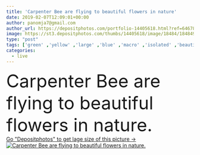 ```yaml
---
title: 'Carpenter Bee are flying to beautiful flowers in nature'
date: 2019-02-07T12:09:01+00:00
author: panomja7@gmail.com
author_url: https://depositphotos.com/portfolio-14405618.html?ref=64678756
image: https://st3.depositphotos.com/thumbs/14405618/image/18484/184849954/api_thumb_450.jpg?forcejpeg=true
type: "post"
tags: ['green' ,'yellow' ,'large' ,'blue' ,'macro' ,'isolated' ,'beautiful' ,'closeup' ,'summer' ,'beauty' ,'nature' ,'spring' ,'outdoor' ,'environment' ,'garden' ,'plant' ,'pollen' ,'blossom' ,'flora' ,'flower' ,'natural' ,'black' ,'big' ,'animals' ,'wildlife' ,'violet' ,'purple' ,'insect' ,'live' ,'conservation' ,'bee' ,'wing' ,'biology' ,'fly' ,'eastern' ,'bug' ,'carpenter' ,'insects' ,'asia' ,'antenna' ,'nectar' ,'sting' ,'Hymenoptera' ,'entomology' ,'genus' ,'hexapod' ,'bumblebees' ,'pieris' ,'xylocopa' ,'Carpenter bee' ]
categories: 
  - live
---
```

<div aling="center">
            <font size="60"> Carpenter Bee are flying to beautiful flowers in nature.</font>   
</div>
<div>
    <a href='https://st3.depositphotos.com/thumbs/14405618/image/18484/184849954/api_thumb_450.jpg?forcejpeg=true?ref=64678756' target=_blank > Go "Depositphotos" to get lage size of this picture ->
        <img href='https://st3.depositphotos.com/thumbs/14405618/image/18484/184849954/api_thumb_450.jpg?forcejpeg=true?ref=64678756' src='https://st3.depositphotos.com/14405618/18484/i/950/depositphotos_184849954-stock-photo-carpenter-bee-are-flying-to.jpg?forcejpeg=true' alt='Carpenter Bee are flying to beautiful flowers in nature.' >
    </a>
</div>
